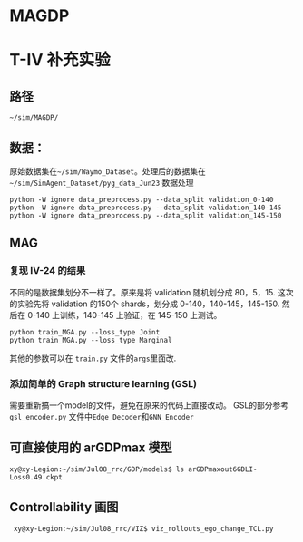 # MAGDP

# T-IV 补充实验
## 路径
```~/sim/MAGDP/ ```
## 数据：
原始数据集在`~/sim/Waymo_Dataset`。处理后的数据集在 `~/sim/SimAgent_Dataset/pyg_data_Jun23`
数据处理 
```
python -W ignore data_preprocess.py --data_split validation_0-140
python -W ignore data_preprocess.py --data_split validation_140-145
python -W ignore data_preprocess.py --data_split validation_145-150
```
## MAG

### 复现 IV-24 的结果
不同的是数据集划分不一样了。原来是将 validation 随机划分成 80，5，15.
这次的实验先将 validation 的150个 shards，划分成 0-140，140-145，145-150.
然后在 0-140 上训练，140-145 上验证，在 145-150 上测试。

```
python train_MGA.py --loss_type Joint
python train_MGA.py --loss_type Marginal
```
其他的参数可以在 `train.py` 文件的`args`里面改.

### 添加简单的 Graph structure learning (GSL)
需要重新搞一个model的文件，避免在原来的代码上直接改动。
GSL的部分参考 `gsl_encoder.py` 文件中`Edge_Decoder`和`GNN_Encoder`

## 可直接使用的 arGDPmax 模型
``` xy@xy-Legion:~/sim/Jul08_rrc/GDP/models$ ls arGDPmaxout6GDLI-Loss0.49.ckpt ```

## Controllability 画图
``` xy@xy-Legion:~/sim/Jul08_rrc/VIZ$ viz_rollouts_ego_change_TCL.py```

